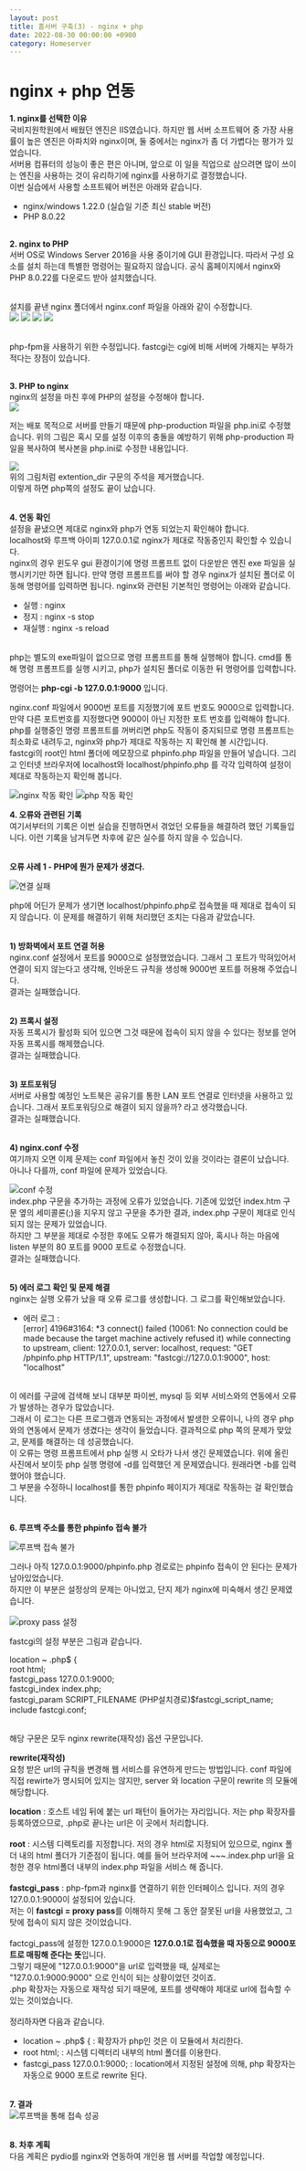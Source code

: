 ```yaml
---
layout: post
title: 홈서버 구축(3) - nginx + php
date: 2022-08-30 00:00:00 +0900
category: Homeserver
---
```

<h1> nginx + php 연동 </h1>
<b>1. nginx를 선택한 이유 </b><br>
국비지원학원에서 배웠던 엔진은 IIS였습니다. 하지만 웹 서버 소프트웨어 중 가장 사용률이 높은 엔진은 아파치와 nginx이며, 둘 중에서는 nginx가 좀 더 가볍다는 평가가 있었습니다. <br>
서버용 컴퓨터의 성능이 좋은 편은 아니며, 앞으로 이 일을 직업으로 삼으려면 많이 쓰이는 엔진을 사용하는 것이 유리하기에 nginx를 사용하기로 결정했습니다. <br>
이번 실습에서 사용할 소프트웨어 버전은 아래와 같습니다. <br>

* nginx/windows 1.22.0 (실습일 기준 최신 stable 버전) 
* PHP 8.0.22 <br> <br/>
  

<b>2. nginx to PHP</b> <br>
서버 OS로 Windows Server 2016을 사용 중이기에 GUI 환경입니다. 따라서 구성 요소를 설치 하는데 특별한 명령어는 필요하지 않습니다. 공식 홈페이지에서 nginx와 PHP 8.0.22를 다운로드 받아 설치했습니다. <br> <br/>

설치를 끝낸 nginx 폴더에서 nginx.conf 파일을 아래와 같이 수정합니다. <br>
![](https://user-images.githubusercontent.com/109955686/187421728-2b5f1f27-e6fd-47fa-8782-41e5d9b2b3f9.png)
![](https://user-images.githubusercontent.com/109955686/187421894-f6974426-86e2-4bf8-b23c-c4c7789d9964.png)
![](https://user-images.githubusercontent.com/109955686/187421898-d332e533-d34e-458a-94dd-e4f057133c3e.png)
![](https://user-images.githubusercontent.com/109955686/187421901-e26e2a91-9787-4982-a685-5144eccdb2f2.png)
<br> <br/>

php-fpm을 사용하기 위한 수정입니다. fastcgi는 cgi에 비해 서버에 가해지는 부하가 적다는 장점이 있습니다. <br> <br/>


<b>3. PHP to nginx</b> <br>
nginx의 설정을 마친 후에 PHP의 설정을 수정해야 합니다. <br>
![](https://user-images.githubusercontent.com/109955686/187452628-6808d107-0331-4e24-94a8-eba70a274dbd.png) <br>


저는 배포 목적으로 서버를 만들기 때문에 php-production 파일을 php.ini로 수정했습니다. 위의 그림은 혹시 모를 설정 이후의 충돌을 예방하기 위해 php-production 파일을 복사하여 복사본을 php.ini로 수정한 내용입니다. <br>

![](https://user-images.githubusercontent.com/109955686/187452637-ce1514f0-2204-401c-8678-b2c55ca5442b.png) <br>
위의 그림처럼 extention_dir 구문의 주석을 제거했습니다. <br>
이렇게 하면 php쪽의 설정도 끝이 났습니다. <br> <br/>

<b>4. 연동 확인</b> <br>
설정을 끝냈으면 제대로 nginx와 php가 연동 되었는지 확인해야 합니다. <br>
localhost와 루프백 아이피 127.0.0.1로 nginx가 제대로 작동중인지 확인할 수 있습니다. <br>
nginx의 경우 윈도우 gui 환경이기에 명령 프롬프트 없이 다운받은 엔진 exe 파일을 실행시키기만 하면 됩니다. 만약 명령 프롬프트를 써야 할 경우 nginx가 설치된 폴더로 이동해 명령어를 입력하면 됩니다. nginx와 관련된 기본적인 명령어는 아래와 같습니다.
* 실행 : nginx
* 정지 : nginx -s stop
* 재실행 : nginx -s reload <br> </br>

php는 별도의 exe파일이 없으므로 명령 프롬프트를 통해 실행해야 합니다. cmd를 통해 명령 프롬프트를 실행 시키고, php가 설치된 폴더로 이동한 뒤 명령어를 입력합니다.

명령어는 <b>php-cgi -b 127.0.0.1:9000</b> 입니다.

nginx.conf 파일에서 9000번 포트를 지정했기에 포트 번호도 9000으로 입력합니다. 만약 다른 포트번호를 지정했다면 9000이 아닌 지정한 포트 번호를 입력해야 합니다. <br>
php를 실행중인 명령 프롬프트를 꺼버리면 php도 작동이 중지되므로 명령 프롬프트는 최소화로 내려두고, nginx와 php가 제대로 작동하는 지 확인해 볼 시간입니다. <br>
fastcgi의 root인 html 폴더에 메모장으로 phpinfo.php 파일을 만들어 넣습니다. 그리고 인터넷 브라우저에 localhost와 localhost/phpinfo.php 를 각각 입력하여 설정이 제대로 작동하는지 확인해 봅니다. <br>

![nginx 작동 확인](https://user-images.githubusercontent.com/109955686/187460032-8784d73c-ddfd-4518-a912-9ec70a5dcf01.png)
![php 작동 확인](https://user-images.githubusercontent.com/109955686/187460026-c64908c9-471e-46c8-8084-b983fd3c5d15.png)

<b>4. 오류와 관련된 기록</b> <br>
여기서부터의 기록은 이번 실습을 진행하면서 겪었던 오류들을 해결하려 했던 기록들입니다. 이런 기록을 남겨두면 차후에 같은 실수를 하지 않을 수 있습니다. <br> <br/>

<b>오류 사례 1 - PHP에 뭔가 문제가 생겼다. </b>

![연결 실패](https://user-images.githubusercontent.com/109955686/187460763-ce5ed3e1-fba0-49da-8d4b-75284aba3cfa.png) <br>

php에 어딘가 문제가 생기면 localhost/phpinfo.php로 접속했을 때 제대로 접속이 되지 않습니다. 이 문제를 해결하기 위해 처리했던 조치는 다음과 같았습니다. <br> <br/>

<b>1) 방화벽에서 포트 연결 허용 </b> <br>
nginx.conf 설정에서 포트를 9000으로 설정했었습니다. 그래서 그 포트가 막혀있어서 연결이 되지 않는다고 생각해, 인바운드 규칙을 생성해 9000번 포트를 허용해 주었습니다. <br>
결과는 실패했습니다. <br> <br/>

<b>2) 프록시 설정 </b> <br>
자동 프록시가 활성화 되어 있으면 그것 때문에 접속이 되지 않을 수 있다는 정보를 얻어 자동 프록시를 해제했습니다. <br>
결과는 실패했습니다. <br> <br/>

<b>3) 포트포워딩 </b> <br>
서버로 사용할 예정인 노트북은 공유기를 통한 LAN 포트 연결로 인터넷을 사용하고 있습니다. 그래서 포트포워딩으로 해결이 되지 않을까? 라고 생각했습니다. <br>
결과는 실패했습니다. <br> <br/>


<b>4) nginx.conf 수정 </b> <br>
여기까지 오면 이제 문제는 conf 파일에서 놓친 것이 있을 것이라는 결론이 났습니다. 아니나 다를까, conf 파일에 문제가 있었습니다.

![conf 수정](https://user-images.githubusercontent.com/109955686/187460753-3c54399d-2af0-4371-8c56-8db05e51a04e.png) <br>
index.php 구문을 추가하는 과정에 오류가 있었습니다. 기존에 있었던 index.htm 구문 옆의 세미콜론(;)을 지우지 않고 구문을 추가한 결과, index.php 구문이 제대로 인식되지 않는 문제가 있었습니다. <br>
하지만 그 부분을 제대로 수정한 후에도 오류가 해결되지 않아, 혹시나 하는 마음에 listen 부분의 80 포트를 9000 포트로 수정했습니다. <br>
결과는 실패했습니다. <br> <br/>

<b>5) 에러 로그 확인 및 문제 해결</b> <br>
nginx는 실행 오류가 났을 때 오류 로그를 생성합니다. 그 로그를 확인해보았습니다. <br>

* 에러 로그 : <br>
[error] 4196#3164: *3 connect() failed (10061: No connection could be made because the target machine actively refused it) while connecting to upstream, client: 127.0.0.1, server: localhost, request: "GET /phpinfo.php HTTP/1.1", upstream: "fastcgi://127.0.0.1:9000", host: "localhost" 
<br> <br/>

이 에러를 구글에 검색해 보니 대부분 파이썬, mysql 등 외부 서비스와의 연동에서 오류가 발생하는 경우가 많았습니다. <br>
그래서 이 로그는 다른 프로그램과 연동되는 과정에서 발생한 오류이니, 나의 경우 php와의 연동에서 문제가 생겼다는 생각이 들었습니다. 결과적으로 php 쪽의 문제가 맞았고, 문제를 해결하는 데 성공했습니다. <br>
이 오류는 명령 프롬프트에서 php 실행 시 오타가 나서 생긴 문제였습니다. 위에 올린 사진에서 보이듯 php 실행 명령에 -d를 입력했던 게 문제였습니다. 원래라면 -b를 입력했어야 했습니다. <br>그 부분을 수정하니 localhost를 통한 phpinfo 페이지가 제대로 작동하는 걸 확인했습니다. <br> <br/>

<b>6. 루프백 주소를 통한 phpinfo 접속 불가</b> <br>

![루프백 접속 불가](https://user-images.githubusercontent.com/109955686/187475009-06d9c48e-2c71-4a6f-8c5f-a9fd2fd97146.png) <br>

그러나 아직 127.0.0.1:9000/phpinfo.php 경로로는 phpinfo 접속이 안 된다는 문제가 남아있었습니다. <br>
하지만 이 부분은 설정상의 문제는 아니었고, 단지 제가 nginx에 미숙해서 생긴 문제였습니다. <br> <br/>
![proxy pass 설정](https://user-images.githubusercontent.com/109955686/187477127-7a3d29e0-c9f7-410e-bd48-43d6c8ac90d0.png) <br>

fastcgi의 설정 부분은 그림과 같습니다. <br>

location ~ \.php$ { <br>
    root           html; <br>
    fastcgi_pass   127.0.0.1:9000;<br>
    fastcgi_index  index.php;<br>
    fastcgi_param  SCRIPT_FILENAME  (PHP설치경로)$fastcgi_script_name;<br>
    include        fastcgi.conf; <br> <br/>
    
해당 구문은 모두 nginx rewrite(재작성) 옵션 구문입니다. <br>

<b>rewrite(재작성)</b> <br>
요청 받은 url의 규칙을 변경해 웹 서비스를 유연하게 만드는 방법입니다. conf 파일에 직접 rewirte가 명시되어 있지는 않지만, server 와 location 구문이 rewrite 의 모듈에 해당합니다.

<b>location</b> : 호스트 네임 뒤에 붙는 url 패턴이 들어가는 자리입니다. 저는 php 확장자를 등록하였으므로, .php로 끝나는 url은 이 곳에서 처리합니다. <br><br>
<b>root</b> : 시스템 디렉토리를 지정합니다. 저의 경우 html로 지정되어 있으므로, nginx 폴더 내의 html 폴더가 기준점이 됩니다. 예를 들어 브라우저에 ~~~.index.php url을 요청한 경우 html폴더 내부의 index.php 파일을 서비스 해 줍니다. <br><br>
<b>fastcgi_pass</b> : php-fpm과 nginx를 연결하기 위한 인터페이스 입니다. 저의 경우 127.0.0.1:9000이 설정되어 있습니다. <br>
저는 이 <b>fastcgi = proxy pass</b>를 이해하지 못해 그 동안 잘못된 url을 사용했었고, 그 탓에 접속이 되지 않은 것이었습니다. <br><br>
factcgi_pass에 설정한 127.0.0.1:9000은 <b>127.0.0.1로 접속했을 때 자동으로 9000포트로 매핑해 준다는 뜻</b>입니다. <br>
그렇기 때문에 "127.0.0.1:9000"을 url로 입력했을 때, 실제로는 "127.0.0.1:9000:9000" 으로 인식이 되는 상황이었던 것이죠.<br>
.php 확장자는 자동으로 재작성 되기 때문에, 포트를 생략해야 제대로 url에 접속할 수 있는 것이었습니다. <br> <br/>
정리하자면 다음과 같습니다.

* location ~ \.php$ { : 확장자가 php인 것은 이 모듈에서 처리한다. <br> 
*    root           html; : 시스템 디렉터리 내부의 html 폴더를 이용한다. <br>
*    fastcgi_pass   127.0.0.1:9000; : location에서 지정된 설정에 의해, php 확장자는 자동으로 9000 포트로 rewrite 된다. <br> <br/>

<b>7. 결과</b> <br>
![루프백을 통해 접속 성공](https://user-images.githubusercontent.com/109955686/187504060-762b6bbd-a113-45fd-ba9b-dbca695104de.png) <br> <br/>

<b>8. 차후 계획 </b><br>
다음 계획은 pydio를 nginx와 연동하여 개인용 웹 서버를 작업할 예정입니다.